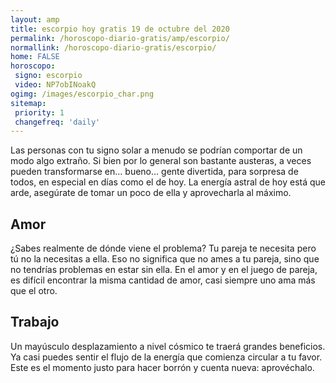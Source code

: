 ```yaml
---
layout: amp
title: escorpio hoy gratis 19 de octubre del 2020 
permalink: /horoscopo-diario-gratis/amp/escorpio/
normallink: /horoscopo-diario-gratis/escorpio/
home: FALSE
horoscopo:
 signo: escorpio
 video: NP7obINoakQ
ogimg: /images/escorpio_char.png
sitemap:
 priority: 1
 changefreq: 'daily'
---
```



Las personas con tu signo solar a menudo se podrían comportar de un modo algo extraño. Si bien por lo general son bastante austeras, a veces pueden transformarse en... bueno... gente divertida, para sorpresa de todos, en especial en días como el de hoy. La energía astral de hoy está que arde, asegúrate de tomar un poco de ella y aprovecharla al máximo.

## Amor

¿Sabes realmente de dónde viene el problema? Tu pareja te necesita pero tú no la necesitas a ella. Eso no significa que no ames a tu pareja, sino que no tendrías problemas en estar sin ella. En el amor y en el juego de pareja, es difícil encontrar la misma cantidad de amor, casi siempre uno ama más que el otro.

## Trabajo

Un mayúsculo desplazamiento a nivel cósmico te traerá grandes beneficios. Ya casi puedes sentir el flujo de la energía que comienza circular a tu favor. Este es el momento justo para hacer borrón y cuenta nueva: aprovéchalo.